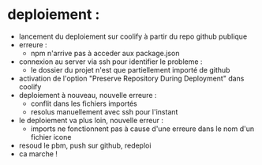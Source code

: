# deploiement :

- lancement du deploiement sur coolify à partir du repo github publique
- erreure :
	- npm n'arrive pas à acceder aux package.json
- connexion au server via ssh pour identifier le probleme :
	- le dossier du projet n'est que partiellement importé de github
- activation de l'option "Preserve Repository During Deployment" dans coolify
- deploiement à nouveau, nouvelle erreure :
	- conflit dans les fichiers importés
	- resolus manuellement avec ssh pour l'instant
- le deploiement va plus loin, nouvelle erreur :
	- imports ne fonctionnent pas à cause d'une erreure dans le nom d'un fichier icone
- resoud le pbm, push sur github, redeploi
- ca marche !
